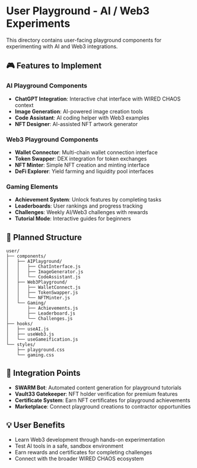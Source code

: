 # User Playground - AI / Web3 Experiments

This directory contains user-facing playground components for experimenting with AI and Web3 integrations.

## 🎮 Features to Implement

### AI Playground Components
- **ChatGPT Integration**: Interactive chat interface with WIRED CHAOS context
- **Image Generation**: AI-powered image creation tools
- **Code Assistant**: AI coding helper with Web3 examples
- **NFT Designer**: AI-assisted NFT artwork generator

### Web3 Playground Components  
- **Wallet Connector**: Multi-chain wallet connection interface
- **Token Swapper**: DEX integration for token exchanges
- **NFT Minter**: Simple NFT creation and minting interface
- **DeFi Explorer**: Yield farming and liquidity pool interfaces

### Gaming Elements
- **Achievement System**: Unlock features by completing tasks
- **Leaderboards**: User rankings and progress tracking
- **Challenges**: Weekly AI/Web3 challenges with rewards
- **Tutorial Mode**: Interactive guides for beginners

## 📁 Planned Structure

```
user/
├── components/
│   ├── AIPlayground/
│   │   ├── ChatInterface.js
│   │   ├── ImageGenerator.js
│   │   └── CodeAssistant.js
│   ├── Web3Playground/
│   │   ├── WalletConnect.js
│   │   ├── TokenSwapper.js
│   │   └── NFTMinter.js
│   └── Gaming/
│       ├── Achievements.js
│       ├── Leaderboard.js
│       └── Challenges.js
├── hooks/
│   ├── useAI.js
│   ├── useWeb3.js
│   └── useGameification.js
└── styles/
    ├── playground.css
    └── gaming.css
```

## 🚀 Integration Points

- **SWARM Bot**: Automated content generation for playground tutorials
- **Vault33 Gatekeeper**: NFT holder verification for premium features
- **Certificate System**: Earn NFT certificates for playground achievements
- **Marketplace**: Connect playground creations to contractor opportunities

## 💡 User Benefits

- Learn Web3 development through hands-on experimentation
- Test AI tools in a safe, sandbox environment
- Earn rewards and certificates for completing challenges
- Connect with the broader WIRED CHAOS ecosystem